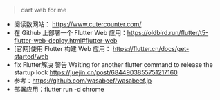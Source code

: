 
> dart web for me


 - 阅读数网站： https://www.cutercounter.com/
 - 在 Github 上部署一个 Flutter Web 应用：https://oldbird.run/flutter/t5-flutter-web-deploy.html#flutter-web
 - [官网]使用 Flutter 构建 Web 应用： https://flutter.cn/docs/get-started/web
 - fix Flutter解决 警告 Waiting for another flutter command to release the startup lock https://juejin.cn/post/6844903855751217160
 - 参考：https://github.com/wasabeef/wasabeef.jp
 - 部署应用：flutter run -d chrome


<!--

https://wasabeef.jp

## Usage

```sh
# install & update
npm install -g firebase-tools
```

## firebase init
```sh
# login
firebase login:ci
# setup
firebase init
```

## Flutter web 
```sh
$ flutter build web --release
$ flutter run -d chrome
```

## firebase
```sh
# test
firebase serve --only hosting
# deploy
firebase deploy
```

-->